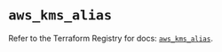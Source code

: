 # `aws_kms_alias`

Refer to the Terraform Registry for docs: [`aws_kms_alias`](https://registry.terraform.io/providers/hashicorp/aws/6.4.0/docs/resources/kms_alias).

